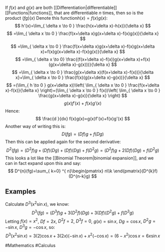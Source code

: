 If $f(x)$ and $g(x)$ are both [[Differentiation|differentiable]] [[Functions|functions]], that are differentiable $n$ times, then so is the product $(fg)(x)$
Denote this function$h(x)=f(x)g(x)$:
$$
h'(x)=\lim_{ \delta x \to 0 } \frac{h(x+\delta x)-h(x)}{\delta x}
$$
$$
=\lim_{ \delta x \to 0 } \frac{f(x+\delta x)g(x+\delta x)-f(x)g(x)}{\delta x}
$$
$$
=\lim_{ \delta x \to 0 } \frac{f(x+\delta x)g(x+\delta x)-f(x)g(x+\delta x)+f(x)g(x+\delta x)-f(x)g(x)}{\delta x}
$$
$$
=\lim_{ \delta x \to 0} \frac{(f(x+\delta x)-f(x))g(x+\delta x)+f(x)(g(x+\delta x)-g(x)))}{\delta x}
$$
$$
=\lim_{ \delta x \to 0 } \frac{g(x+\delta x)(f(x+\delta x)-f(x))}{\delta x}+\lim_{ \delta x \to 0 } \frac{f(x)(g(x+\delta x)-g(x))}{\delta x}
$$
$$
=(\lim_{ h \to 0 } g(x+\delta x))\left( \lim_{ \delta x \to 0 } \frac{f(x+\delta x)-f(x)}{\delta x} \right)+(\lim_{ \delta x \to 0 } f(x))\left( \lim_{ \delta x \to 0 } \frac{g(x+\delta x)-g(x)}{\delta x} \right)
$$
$$
g(x)f'(x)+f(x)g'(x)
$$
Hence:
$$
\frac{d }{dx} f(x)g(x)=g(x)f'(x)+f(x)g'(x) 
$$
Another way of writing this is:
$$
D(fg)=(Df)g+f(Dg)
$$
Then this can be applied again for the second derivative:
$$
D^{2}(fg)=(D^{2}f)g+(Df)(Dg)+(Df)(Dg)+f(D^{2}g)=(D^{2}f)g+2(Df)(Dg)+f(D^{2}g)
$$
This looks a lot like the [[Binomial Theorem|binomial expansion]], and we can in fact expand upon this and say:
$$
D^{n}(fg)=\sum_{ k=0} ^{ n}\begin{pmatrix}
n\\k
\end{pmatrix}(D^{k}f)(D^{n-k}g)  
$$
## Examples
Calculate $D^{3}(x^{2}\sin x)$, we know:
$$
D^{3}(fg)=(D^{3}f)g+3(D^{2}f)(Dg)+3(Df)(D^{2}g)+f(D^{3}g)
$$
Letting $f(x)=x^{2}$, $Df=2x$, $D^{2}f=2$, $D^{3}f=0$, $g(x)=\sin x$, $Dg=\cos x$, $D^{2}g=-\sin x$, $D^{3}g=-\cos x$, so:
$$
D^{3}(x^{2}\sin x)=3(2)\cos x+3(2x)(-\sin x)+x^{2}(-\cos x)=(6-x^{2})\cos x=6x\sin x
$$




#Mathematics #Calculus 